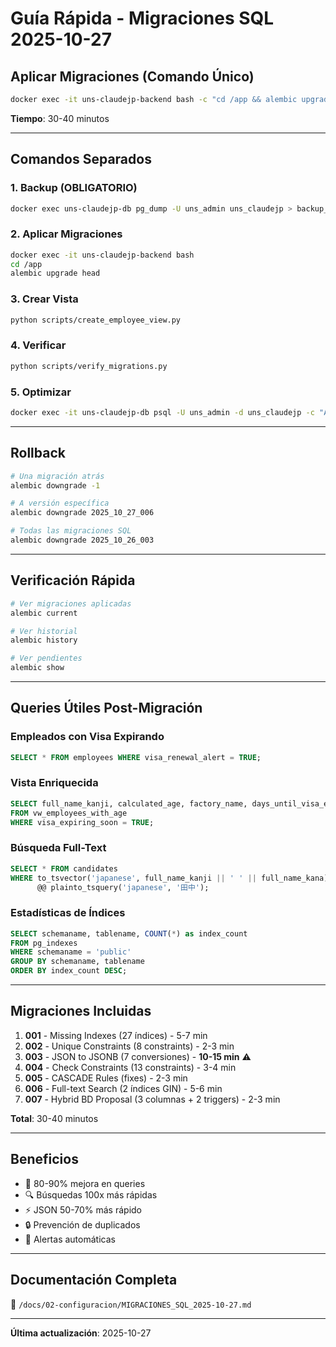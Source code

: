 # Guía Rápida - Migraciones SQL 2025-10-27

## Aplicar Migraciones (Comando Único)

```bash
docker exec -it uns-claudejp-backend bash -c "cd /app && alembic upgrade head && python scripts/create_employee_view.py && python scripts/verify_migrations.py"
```

**Tiempo**: 30-40 minutos

---

## Comandos Separados

### 1. Backup (OBLIGATORIO)
```bash
docker exec uns-claudejp-db pg_dump -U uns_admin uns_claudejp > backup_$(date +%Y%m%d_%H%M%S).sql
```

### 2. Aplicar Migraciones
```bash
docker exec -it uns-claudejp-backend bash
cd /app
alembic upgrade head
```

### 3. Crear Vista
```bash
python scripts/create_employee_view.py
```

### 4. Verificar
```bash
python scripts/verify_migrations.py
```

### 5. Optimizar
```bash
docker exec -it uns-claudejp-db psql -U uns_admin -d uns_claudejp -c "ANALYZE;"
```

---

## Rollback

```bash
# Una migración atrás
alembic downgrade -1

# A versión específica
alembic downgrade 2025_10_27_006

# Todas las migraciones SQL
alembic downgrade 2025_10_26_003
```

---

## Verificación Rápida

```bash
# Ver migraciones aplicadas
alembic current

# Ver historial
alembic history

# Ver pendientes
alembic show
```

---

## Queries Útiles Post-Migración

### Empleados con Visa Expirando
```sql
SELECT * FROM employees WHERE visa_renewal_alert = TRUE;
```

### Vista Enriquecida
```sql
SELECT full_name_kanji, calculated_age, factory_name, days_until_visa_expiration
FROM vw_employees_with_age
WHERE visa_expiring_soon = TRUE;
```

### Búsqueda Full-Text
```sql
SELECT * FROM candidates
WHERE to_tsvector('japanese', full_name_kanji || ' ' || full_name_kana)
      @@ plainto_tsquery('japanese', '田中');
```

### Estadísticas de Índices
```sql
SELECT schemaname, tablename, COUNT(*) as index_count
FROM pg_indexes
WHERE schemaname = 'public'
GROUP BY schemaname, tablename
ORDER BY index_count DESC;
```

---

## Migraciones Incluidas

1. **001** - Missing Indexes (27 índices) - 5-7 min
2. **002** - Unique Constraints (8 constraints) - 2-3 min
3. **003** - JSON to JSONB (7 conversiones) - **10-15 min** ⚠️
4. **004** - Check Constraints (13 constraints) - 3-4 min
5. **005** - CASCADE Rules (fixes) - 2-3 min
6. **006** - Full-text Search (2 índices GIN) - 5-6 min
7. **007** - Hybrid BD Proposal (3 columnas + 2 triggers) - 2-3 min

**Total**: 30-40 minutos

---

## Beneficios

- 🚀 80-90% mejora en queries
- 🔍 Búsquedas 100x más rápidas
- ⚡ JSON 50-70% más rápido
- 🔒 Prevención de duplicados
- 🤖 Alertas automáticas

---

## Documentación Completa

📖 `/docs/02-configuracion/MIGRACIONES_SQL_2025-10-27.md`

---

**Última actualización**: 2025-10-27
